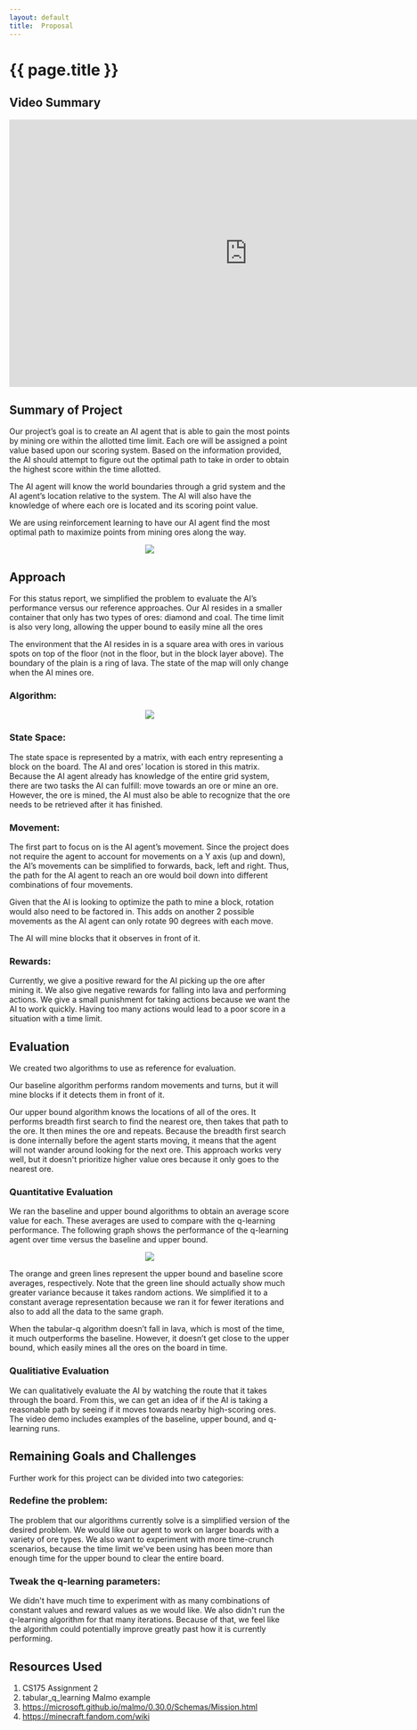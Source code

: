 ```yaml
---
layout: default
title:  Proposal
---
```


# {{ page.title }}

## Video Summary
<iframe width="854" height="480" src="https://youtu.be/0GCA_a-loek" frameborder="0" allow="accelerometer; autoplay; clipboard-write; encrypted-media; gyroscope; picture-in-picture" allowfullscreen></iframe>


## Summary of Project
Our project’s goal is to create an AI agent that is able to gain the most points by mining ore within the allotted time limit. Each ore will be assigned a point value based upon our scoring system. Based on the information provided, the AI should attempt to figure out the optimal path to take in order to obtain the highest score within the time allotted.

The AI agent will know the world boundaries through a grid system and the AI agent’s location relative to the system. The AI will also have the knowledge of where each ore is located and its scoring point value.

We are using reinforcement learning to have our AI agent find the most optimal path to maximize points from mining ores along the way.

<p align="center">
  <img src="img/environment.JPG">
</p>

## Approach
For this status report, we simplified the problem to evaluate the AI’s performance versus our reference approaches. Our AI resides in a smaller container that only has two types of ores: diamond and coal. The time limit is also very long, allowing the upper bound to easily mine all the ores

The environment that the AI resides in is a square area with ores in various spots on top of the floor (not in the floor, but in the block layer above). The boundary of the plain is a ring of lava. The state of the map will only change when the AI mines ore.

### Algorithm:
<p align="center">
  <img src="img/qlearning_formula.JPG">
</p>

### State Space:
The state space is represented by a matrix, with each entry representing a block on the board. The AI and ores’ location is stored in this matrix. Because the AI agent already has knowledge of the entire grid system, there are two tasks the AI can fulfill: move towards an ore or mine an ore. However, the ore is mined, the AI must also be able to recognize that the ore needs to be retrieved after it has finished.

### Movement:
The first part to focus on is the AI agent’s movement. Since the project does not require the agent to account for movements on a Y axis (up and down), the AI’s movements can be simplified to  forwards, back, left and right. Thus, the path for the AI agent to reach an ore would boil down into different combinations of four movements. 

Given that the AI is looking to optimize the path to mine a block, rotation would also need to be factored in. This adds on another 2 possible movements as the AI agent can only rotate 90 degrees with each move.

The AI will mine blocks that it observes in front of it.

### Rewards:
Currently, we give a positive reward for the AI picking up the ore after mining it. We also give negative rewards for falling into lava and performing actions. We give a small punishment for taking actions because we want the AI to work quickly. Having too many actions would lead to a poor score in a situation with a time limit.

## Evaluation
We created two algorithms to use as reference for evaluation.

Our baseline algorithm performs random movements and turns, but it will mine blocks if it detects them in front of it.

Our upper bound algorithm knows the locations of all of the ores. It performs breadth first search to find the nearest ore, then takes that path to the ore. It then mines the ore and repeats. Because the breadth first search is done internally before the agent starts moving, it means that the agent will not wander around looking for the next ore. This approach works very well, but it doesn't prioritize higher value ores because it only goes to the nearest ore.

### Quantitative Evaluation
We ran the baseline and upper bound algorithms to obtain an average score value for each. These averages are used to compare with the q-learning performance. The following graph shows the performance of the q-learning agent over time versus the baseline and upper bound.

<p align="center">
  <img src="img/status_graph.png">
</p>

The orange and green lines represent the upper bound and baseline score averages, respectively. Note that the green line should actually show much greater variance because it takes random actions. We simplified it to a constant average representation because we ran it for fewer iterations and also to add all the data to the same graph.

When the tabular-q algorithm doesn’t fall in lava, which is most of the time, it much outperforms the baseline. However, it doesn’t get close to the upper bound, which easily mines all the ores on the board in time.

### Qualitiative Evaluation
We can qualitatively evaluate the AI by watching the route that it takes through the board. From this, we can get an idea of if the AI is taking a reasonable path by seeing if it moves towards nearby high-scoring ores. The video demo includes examples of the baseline, upper bound, and q-learning runs.

## Remaining Goals and Challenges
Further work for this project can be divided into two categories:

### Redefine the problem:
The problem that our algorithms currently solve is a simplified version of the desired problem. We would like our agent to work on larger boards with a variety of ore types. We also want to experiment with more time-crunch scenarios, because the time limit we've been using has been more than enough time for the upper bound to clear the entire board.

### Tweak the q-learning parameters:
We didn't have much time to experiment with as many combinations of constant values and reward values as we would like. We also didn't run the q-learning algorithm for that many iterations. Because of that, we feel like the algorithm could potentially improve greatly past how it is currently performing.

## Resources Used
1. CS175 Assignment 2
2. tabular_q_learning Malmo example
3. https://microsoft.github.io/malmo/0.30.0/Schemas/Mission.html
4. https://minecraft.fandom.com/wiki
